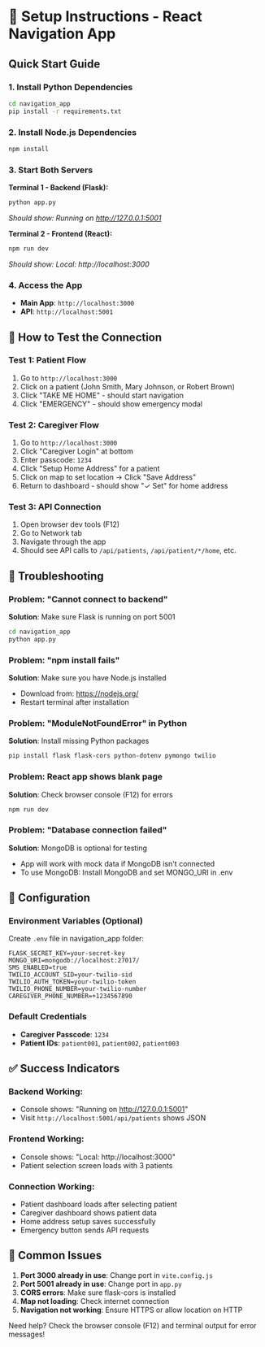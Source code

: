# 🚀 Setup Instructions - React Navigation App

## Quick Start Guide

### 1. Install Python Dependencies
```bash
cd navigation_app
pip install -r requirements.txt
```

### 2. Install Node.js Dependencies  
```bash
npm install
```

### 3. Start Both Servers

**Terminal 1 - Backend (Flask):**
```bash
python app.py
```
*Should show: Running on http://127.0.0.1:5001*

**Terminal 2 - Frontend (React):**
```bash
npm run dev
```
*Should show: Local: http://localhost:3000*

### 4. Access the App
- **Main App**: `http://localhost:3000`
- **API**: `http://localhost:5001`

## 🎯 How to Test the Connection

### Test 1: Patient Flow
1. Go to `http://localhost:3000`
2. Click on a patient (John Smith, Mary Johnson, or Robert Brown)
3. Click "TAKE ME HOME" - should start navigation
4. Click "EMERGENCY" - should show emergency modal

### Test 2: Caregiver Flow  
1. Go to `http://localhost:3000`
2. Click "Caregiver Login" at bottom
3. Enter passcode: `1234`
4. Click "Setup Home Address" for a patient
5. Click on map to set location → Click "Save Address"
6. Return to dashboard - should show "✓ Set" for home address

### Test 3: API Connection
1. Open browser dev tools (F12)
2. Go to Network tab
3. Navigate through the app
4. Should see API calls to `/api/patients`, `/api/patient/*/home`, etc.

## 🐛 Troubleshooting

### Problem: "Cannot connect to backend"
**Solution**: Make sure Flask is running on port 5001
```bash
cd navigation_app
python app.py
```

### Problem: "npm install fails"
**Solution**: Make sure you have Node.js installed
- Download from: https://nodejs.org/
- Restart terminal after installation

### Problem: "ModuleNotFoundError" in Python
**Solution**: Install missing Python packages
```bash
pip install flask flask-cors python-dotenv pymongo twilio
```

### Problem: React app shows blank page
**Solution**: Check browser console (F12) for errors
```bash
npm run dev
```

### Problem: "Database connection failed"
**Solution**: MongoDB is optional for testing
- App will work with mock data if MongoDB isn't connected
- To use MongoDB: Install MongoDB and set MONGO_URI in .env

## 🔧 Configuration

### Environment Variables (Optional)
Create `.env` file in navigation_app folder:
```
FLASK_SECRET_KEY=your-secret-key
MONGO_URI=mongodb://localhost:27017/
SMS_ENABLED=true
TWILIO_ACCOUNT_SID=your-twilio-sid
TWILIO_AUTH_TOKEN=your-twilio-token
TWILIO_PHONE_NUMBER=your-twilio-number
CAREGIVER_PHONE_NUMBER=+1234567890
```

### Default Credentials
- **Caregiver Passcode**: `1234`
- **Patient IDs**: `patient001`, `patient002`, `patient003`

## ✅ Success Indicators

### Backend Working:
- Console shows: "Running on http://127.0.0.1:5001"
- Visit `http://localhost:5001/api/patients` shows JSON

### Frontend Working:
- Console shows: "Local: http://localhost:3000"
- Patient selection screen loads with 3 patients

### Connection Working:
- Patient dashboard loads after selecting patient
- Caregiver dashboard shows patient data
- Home address setup saves successfully
- Emergency button sends API requests

## 🚨 Common Issues

1. **Port 3000 already in use**: Change port in `vite.config.js`
2. **Port 5001 already in use**: Change port in `app.py` 
3. **CORS errors**: Make sure flask-cors is installed
4. **Map not loading**: Check internet connection
5. **Navigation not working**: Ensure HTTPS or allow location on HTTP

Need help? Check the browser console (F12) and terminal output for error messages!